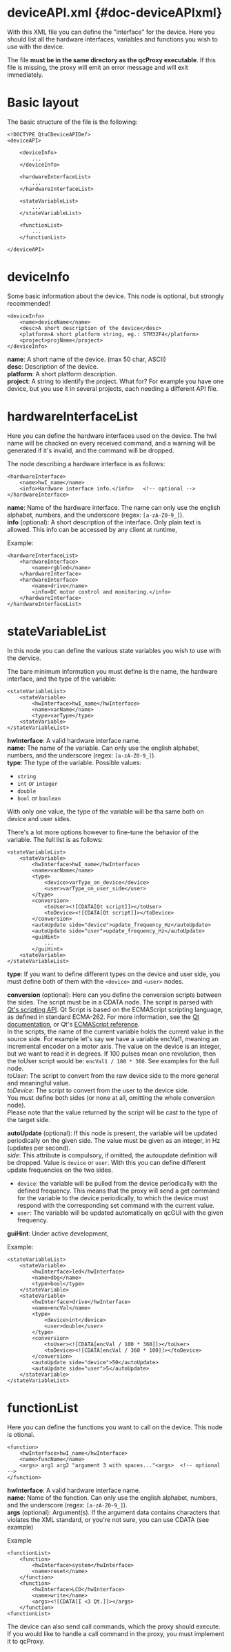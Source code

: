deviceAPI.xml		{#doc-deviceAPIxml}
===================

With this XML file you can define the "interface" for the device. Here you should list all the hardware interfaces, variables and functions you wish to use with the device.

The file **must be in the same directory as the qcProxy executable**. If this file is missing, the proxy will emit an error message and will exit immediately.

# Basic layout #

The basic structure of the file is the following:

~~~~~~~~~~~~~~~~~~~~~~~
<!DOCTYPE QtuCDeviceAPIDef>
<deviceAPI>

	<deviceInfo>
		...
	</deviceInfo>
	
	<hardwareInterfaceList>
		...
	</hardwareInterfaceList>

	<stateVariableList>
		...
	</stateVariableList>
	
	<functionList>
		...
	</functionList>

</deviceAPI>
~~~~~~~~~~~~~~~~~~~~~~~

# deviceInfo #

Some basic information about the device. This node is optional, but strongly recommended!

~~~~~~~~~~~~~~~~~~~~~~~~~~~~~~~~~~~~~~
<deviceInfo>
	<name>deviceName</name>
	<desc>A short description of the device</desc>
	<platform>A short platform string, eg.: STM32F4</platform>
	<project>projName</project>
</deviceInfo>
~~~~~~~~~~~~~~~~~~~~~~~~~~~~~~~~~~~~~~

**name**: A short name of the device. (max 50 char, ASCII)<br>
**desc**: Description of the device.<br>
**platform**: A short platform description.<br>
**project**: A string to identify the project. What for? For example you have one device, but you use it in several projects, each needing a different API file.<br>

# hardwareInterfaceList #

Here you can define the hardware interfaces used on the device. The hwI name will be chacked on every received command, and a warning will be generated if it's invalid, and the command will be dropped.

The node describing a hardware interface is as follows:

~~~~~~~~~~~~~~~~~~~~~~~~~~~~~~~~~~
<hardwareInterface>
	<name>hwI_name</name>
	<info>Hardware interface info.</info>	<!-- optional -->
</hardwareInterface>
~~~~~~~~~~~~~~~~~~~~~~~~~~~~~~~~~~

**name**: Name of the hardware interface. The name can only use the english alphabet, numbers, and the underscore (regex: `[a-zA-Z0-9_]`).<br>
**info** (optional): A short description of the interface. Only plain text is allowed. This info can be accessed by any client at runtime,

Example:
~~~~~~~~~~~~~~~~~~~~~~~~~~~~~~~~~~
<hardwareInterfaceList>
	<hardwareInterface>
		<name>rgbled</name>
	</hardwareInterface>
	<hardwareInterface>
		<name>drive</name>
		<info>DC motor control and monitoring.</info>
	</hardwareInterface>
</hardwareInterfaceList>
~~~~~~~~~~~~~~~~~~~~~~~~~~~~~~~~~~


# stateVariableList #

In this node you can define the various state variables you wish to use with the dervice.

The bare minimum information you must define is the name, the hardware interface, and the type of the variable:

~~~~~~~~~~~~~~~~~~~~~~~~~~~~~~~~~~
<stateVariableList>
	<stateVariable>
		<hwInterface>hwI_name</hwInterface>
		<name>varName</name>
		<type>varType</type>
	<stateVariable>
</stateVariableList>
~~~~~~~~~~~~~~~~~~~~~~~~~~~~~~~~~~

**hwInterface**: A valid hardware interface name. <br>
**name**: The name of the variable. Can only use the english alphabet, numbers, and the underscore (regex: `[a-zA-Z0-9_]`). <br>
**type**: The type of the variable. Possible values:
  * `string`
  * `int` or `integer`
  * `double`
  * `bool` or `boolean`

With only one value, the type of the variable will be tha same both on device and user sides.

There's a lot more options however to fine-tune the behavior of the variable. The full list is as follows:

~~~~~~~~~~~~~~~~~~~~~~~~~~~~~~~~~~
<stateVariableList>
	<stateVariable>
		<hwInterface>hwI_name</hwInterface>
		<name>varName</name>
		<type>
			<device>varType_on_device</device>
			<user>varType_on_user_side</user>
		</type>
		<conversion>
			<toUser><![CDATA[Qt script]]></toUser>
			<toDevice><![CDATA[Qt script]]></toDevice>
		</conversion>
		<autoUpdate side="device">update_frequency_Hz</autoUpdate>
		<autoUpdate side="user">update_frequency_Hz</autoUpdate>
		<guiHint>
			...
		</guiHint>
	<stateVariable>
</stateVariableList>
~~~~~~~~~~~~~~~~~~~~~~~~~~~~~~~~~~

**type**: If you want to define different types on the device and user side, you must define both of them with the `<device>` and `<user>` nodes. <br>

**conversion** (optional): Here can you define the conversion scripts between the sides. The script must be in a CDATA node. The script is parsed with [Qt's scripting API](http://qt-project.org/doc/qt-4.8/scripting.html).
Qt Script is based on the ECMAScript scripting language, as defined in standard ECMA-262. For more information, see the [Qt documentation](http://qt-project.org/doc/qt-4.8/scripting.html), or Qt's [ECMAScript reference](http://qt-project.org/doc/qt-4.8/ecmascript.html).<br>
In the scripts, the name of the current variable holds the current value in the source side. For example let's say we have a variable encVal1, meaning an incremental encoder on a motor axis. The value on the device is an integer, but we want to read it in degrees. If 100 pulses mean one revolution, then the toUser script would be: `encVal1 / 100 * 360`. See examples for the full node.<br>
*toUser*: The script to convert from the raw device side to the more general and meaningful value.<br>
*toDevice*: The script to convert from the user to the device side. <br>
You must define both sides (or none at all, omitting the whole conversion node).<br>
Please note that the value returned by the script will be cast to the type of the target side.

**autoUpdate** (optional): If this node is present, the variable will be updated periodically on the given side.
The value must be given as an integer, in Hz (updates per second).<br>
*side*: This attribute is compulsory, if omitted, the autoupdate definition will be dropped. Value is `device` or `user`. With this you can define different update frequencies on the two sides.
  * `device`: the variable will be pulled from the device periodically with the defined frequency. This means that the proxy will send a get command for the variable to the device periodically, to which the device must respond with the corresponding set command with the current value.<br>
  * `user`: The variable will be updated automatically on qcGUI with the given frequency.

**guiHint**: Under active development,

Example:
~~~~~~~~~~~~~~~~~~~~~~~~~~~~~~~~
<stateVariableList>
	<stateVariable>
		<hwInterface>led</hwInterface>
		<name>dbg</name>
		<type>bool</type>
	</stateVariable>
	<stateVariable>
		<hwInterface>drive</hwInterface>
		<name>encVal</name>
		<type>
			<device>int</device>
			<user>double</user>
		</type>
		<conversion>
			<toUser><![CDATA[encVal / 100 * 360]]></toUser>
			<toDevice><![CDATA[encVal / 360 * 100]]></toDevice>
		</conversion>
		<autoUpdate side="device">50</autoUpdate>
		<autoUpdate side="user">5</autoUpdate>
	</stateVariable>
</stateVariableList>
~~~~~~~~~~~~~~~~~~~~~~~~~~~~~~~~


# functionList #

Here you can define the functions you want to call on the device. This node is otional.

~~~~~~~~~~~~~~~~~~~~~~~~~~~~~~~~~~
<function>
	<hwInterface>hwI_name</hwInterface>
	<name>funcName</name>
	<args> arg1 arg2 "argument 3 with spaces..."<args>	<!-- optional -->
</function>
~~~~~~~~~~~~~~~~~~~~~~~~~~~~~~~~~~

**hwInterface**: A valid hardware interface name. <br>
**name**: Name of the function. Can only use the english alphabet, numbers, and the underscore (regex: `[a-zA-Z0-9_]`). <br>
**args** (optional): Argument(s). If the argument data contains characters that violates the XML standard, or you're not sure, you can use CDATA (see example)

Example
~~~~~~~~~~~~~~~~~~~~~~~~~~~~~~~~~
<functionList>
	<function>
		<hwInterface>system</hwInterface>
		<name>reset</name>
	</function>
	<function>
		<hwInterface>LCD</hwInterface>
		<name>write</name>
		<args><![CDATA[I <3 Qt.]]></args>
	</function>
<functionList>
~~~~~~~~~~~~~~~~~~~~~~~~~~~~~~~~~

The device can also send call commands, which the proxy should execute. If you would like to handle a call command in the proxy, you must implement it to qcProxy.